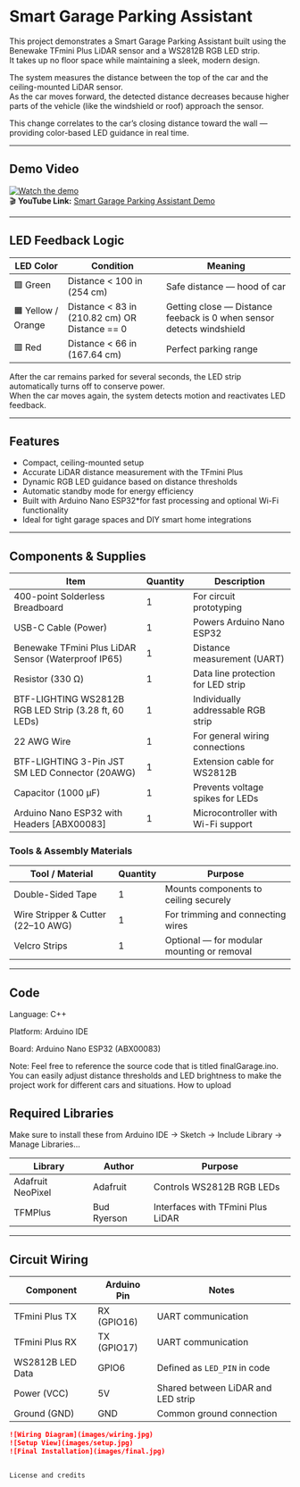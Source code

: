 # Smart Garage Parking Assistant

This project demonstrates a Smart Garage Parking Assistant built using the Benewake TFmini Plus LiDAR sensor and a WS2812B RGB LED strip.  
It takes up no floor space while maintaining a sleek, modern design.

The system measures the distance between the top of the car and the ceiling-mounted LiDAR sensor.  
As the car moves forward, the detected distance decreases because higher parts of the vehicle (like the windshield or roof) approach the sensor.  

This change correlates to the car’s closing distance toward the wall — providing color-based LED guidance in real time.  

---

## Demo Video

[![Watch the demo](https://img.youtube.com/vi/wNS5gxbRVsM/hqdefault.jpg)](https://youtu.be/wNS5gxbRVsM?si=g-67zj3yJi1HfWGF)  
🎬 **YouTube Link:** [Smart Garage Parking Assistant Demo](https://youtu.be/wNS5gxbRVsM?si=g-67zj3yJi1HfWGF)

---

## LED Feedback Logic

| LED Color | Condition | Meaning |
|------------|------------|----------|
| 🟩 Green | Distance < 100 in (254 cm) | Safe distance — hood of car |
| 🟧 Yellow / Orange | Distance < 83 in (210.82 cm) OR Distance == 0 | Getting close — Distance feeback is 0 when sensor detects windshield|
| 🟥 Red | Distance < 66 in (167.64 cm) | Perfect parking range |

After the car remains parked for several seconds, the LED strip automatically turns off to conserve power.  
When the car moves again, the system detects motion and reactivates LED feedback.

---

## Features

- Compact, ceiling-mounted setup
- Accurate LiDAR distance measurement with the TFmini Plus
- Dynamic RGB LED guidance based on distance thresholds
- Automatic standby mode for energy efficiency
- Built with Arduino Nano ESP32*for fast processing and optional Wi-Fi functionality
- Ideal for tight garage spaces and DIY smart home integrations

---

## Components & Supplies

| Item | Quantity | Description |
|------|-----------|-------------|
| 400-point Solderless Breadboard | 1 | For circuit prototyping |
| USB-C Cable (Power) | 1 | Powers Arduino Nano ESP32 |
| Benewake TFmini Plus LiDAR Sensor (Waterproof IP65) | 1 | Distance measurement (UART) |
| Resistor (330 Ω) | 1 | Data line protection for LED strip |
| BTF-LIGHTING WS2812B RGB LED Strip (3.28 ft, 60 LEDs) | 1 | Individually addressable RGB strip |
| 22 AWG Wire | 1 | For general wiring connections |
| BTF-LIGHTING 3-Pin JST SM LED Connector (20AWG) | 1 | Extension cable for WS2812B |
| Capacitor (1000 µF) | 1 | Prevents voltage spikes for LEDs |
| Arduino Nano ESP32 with Headers [ABX00083] | 1 | Microcontroller with Wi-Fi support |

### Tools & Assembly Materials

| Tool / Material | Quantity | Purpose |
|------------------|-----------|----------|
| Double-Sided Tape | 1 | Mounts components to ceiling securely |
| Wire Stripper & Cutter (22–10 AWG) | 1 | For trimming and connecting wires |
| Velcro Strips | 1 | Optional — for modular mounting or removal |

---
## Code
Language: C++

Platform: Arduino IDE

Board: Arduino Nano ESP32 (ABX00083)

Note: Feel free to reference the source code that is titled finalGarage.ino. You can easily adjust distance thresholds and LED brightness to make the project work for different cars and situations. How to upload

## Required Libraries

Make sure to install these from Arduino IDE → Sketch → Include Library → Manage Libraries...

| Library | Author | Purpose | 
|----------|---------|----------|
| Adafruit NeoPixel | Adafruit | Controls WS2812B RGB LEDs | 
| TFMPlus | Bud Ryerson | Interfaces with TFmini Plus LiDAR | 

---

## Circuit Wiring

| Component | Arduino Pin | Notes |
|------------|--------------|-------|
| TFmini Plus TX | RX (GPIO16) | UART communication |
| TFmini Plus RX | TX (GPIO17) | UART communication |
| WS2812B LED Data | GPIO6 | Defined as `LED_PIN` in code |
| Power (VCC) | 5V | Shared between LiDAR and LED strip |
| Ground (GND) | GND | Common ground connection |



```markdown
![Wiring Diagram](images/wiring.jpg)
![Setup View](images/setup.jpg)
![Final Installation](images/final.jpg)


License and credits
